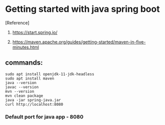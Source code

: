 # Getting started with java spring boot
[Reference]
1. <https://start.spring.io/>

2. <https://maven.apache.org/guides/getting-started/maven-in-five-minutes.html>

## commands:
```
sudo apt install openjdk-11-jdk-headless
sudo apt install maven
java --version
javac --version
mvn --version
mvn clean package
java -jar spring-java.jar
curl http://localhost:8080
```
### Default port for java app - 8080

